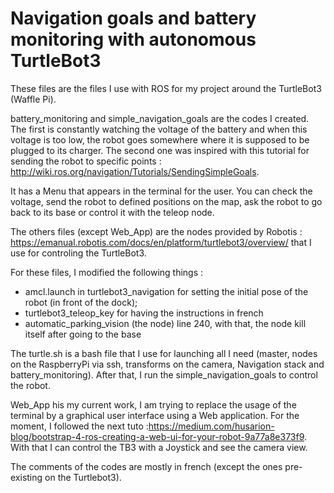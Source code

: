 # Navigation goals and battery monitoring with autonomous TurtleBot3

These files are the files I use with ROS for my project around the TurtleBot3 (Waffle Pi).

battery_monitoring and simple_navigation_goals are the codes I created.
The first is constantly watching the voltage of the battery and when this voltage is too low, the robot goes somewhere where it is supposed to be plugged to its charger. The second one was inspired with this tutorial for sending the robot to specific points : http://wiki.ros.org/navigation/Tutorials/SendingSimpleGoals.

It has a Menu that appears in the terminal for the user. You can check the voltage, send the robot to defined positions on the map, ask the robot to go back to its base or control it with the teleop node.

The others files (except Web_App) are the nodes provided by Robotis : https://emanual.robotis.com/docs/en/platform/turtlebot3/overview/ that I use for controling the TurtleBot3.

For these files, I modified the following things :
  - amcl.launch in turtlebot3_navigation for setting the initial pose of the robot (in front of the dock);
  - turtlebot3_teleop_key for having the instructions in french
  - automatic_parking_vision (the node) line 240, with that, the node kill itself after going to the base

The turtle.sh is a bash file that I use for launching all I need (master, nodes on the RaspberryPi via ssh, transforms on the camera, Navigation stack and battery_monitoring). After that, I run the simple_navigation_goals to control the robot.

Web_App his my current work, I am trying to replace the usage of the terminal by a graphical user interface using a Web application.
For the moment, I followed the next tuto :https://medium.com/husarion-blog/bootstrap-4-ros-creating-a-web-ui-for-your-robot-9a77a8e373f9. With that I can control the TB3 with a Joystick and see the camera view.

The comments of the codes are mostly in french (except the ones pre-existing on the Turtlebot3).
